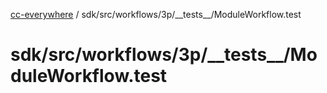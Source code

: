 [cc-everywhere](../../../../../../index.md) / sdk/src/workflows/3p/\_\_tests\_\_/ModuleWorkflow.test

# sdk/src/workflows/3p/\_\_tests\_\_/ModuleWorkflow.test
